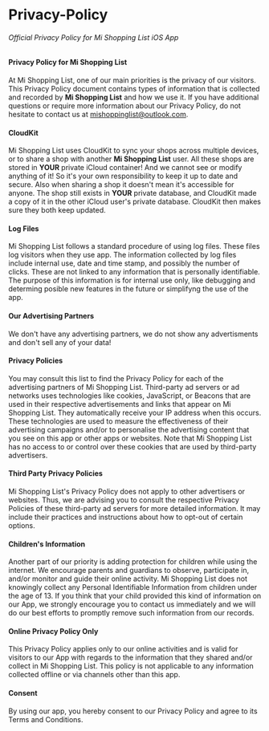 # Privacy-Policy
###### Official Privacy Policy for Mi Shopping List iOS App


#### Privacy Policy for Mi Shopping List
At Mi Shopping List, one of our main priorities is the privacy of our visitors. This Privacy Policy document contains types of information that is collected and recorded by **Mi Shopping List** and how we use it.
If you have additional questions or require more information about our Privacy Policy, do not hesitate to contact us at <mishoppinglist@outlook.com>.


#### CloudKit
Mi Shopping List uses CloudKit to sync your shops across multiple devices, or to share a shop with another **Mi Shopping List** user. All these shops are stored in **YOUR** private iCloud container! And we cannot see or modify anything of it! So it's your own responsibility to keep it up to date and secure. Also when sharing a shop it doesn't mean it's accessible for anyone. The shop still exists in **YOUR** private database, and CloudKit made a copy of it in the other iCloud user's private database. CloudKit then makes sure they both keep updated. 


#### Log Files
Mi Shopping List follows a standard procedure of using log files. These files log visitors when they use app. The information collected by log files include internal use, date and time stamp, and possibly the number of clicks. These are not linked to any information that is personally identifiable. The purpose of this information is for internal use only, like debugging and determing posible new features in the future or simplifyng the use of the app.


#### Our Advertising Partners
We don't have any advertising partners, we do not show any advertisments and don't sell any of your data!


#### Privacy Policies
You may consult this list to find the Privacy Policy for each of the advertising partners of Mi Shopping List.
Third-party ad servers or ad networks uses technologies like cookies, JavaScript, or Beacons that are used in their respective advertisements and links that appear on Mi Shopping List. They automatically receive your IP address when this occurs. These technologies are used to measure the effectiveness of their advertising campaigns and/or to personalise the advertising content that you see on this app or other apps or websites.
Note that Mi Shopping List has no access to or control over these cookies that are used by third-party advertisers.


#### Third Party Privacy Policies
Mi Shopping List's Privacy Policy does not apply to other advertisers or websites. Thus, we are advising you to consult the respective Privacy Policies of these third-party ad servers for more detailed information. It may include their practices and instructions about how to opt-out of certain options.


#### Children's Information
Another part of our priority is adding protection for children while using the internet. We encourage parents and guardians to observe, participate in, and/or monitor and guide their online activity.
Mi Shopping List does not knowingly collect any Personal Identifiable Information from children under the age of 13. If you think that your child provided this kind of information on our App, we strongly encourage you to contact us immediately and we will do our best efforts to promptly remove such information from our records.


#### Online Privacy Policy Only
This Privacy Policy applies only to our online activities and is valid for visitors to our App with regards to the information that they shared and/or collect in Mi Shopping List. This policy is not applicable to any information collected offline or via channels other than this app.


#### Consent
By using our app, you hereby consent to our Privacy Policy and agree to its Terms and Conditions.
